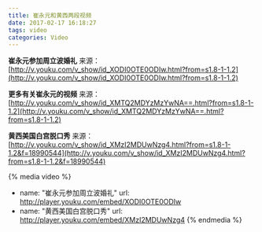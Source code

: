 ```yaml
---
title: 崔永元和黄西两段视频
date: 2017-02-17 16:18:27
tags: video
categories: Video
---
```

**崔永元参加周立波婚礼**
来源：[http://v.youku.com/v_show/id_XODI0OTE0ODIw.html?from=s1.8-1-1.2](http://v.youku.com/v_show/id_XODI0OTE0ODIw.html?from=s1.8-1-1.2)
<!--more-->

**更多有关崔永元的视频**
来源：[http://v.youku.com/v_show/id_XMTQ2MDYzMzYwNA==.html?from=s1.8-1-1.2](http://v.youku.com/v_show/id_XMTQ2MDYzMzYwNA==.html?from=s1.8-1-1.2)

**黄西美国白宫脱口秀**
来源：[http://v.youku.com/v_show/id_XMzI2MDUwNzg4.html?from=s1.8-1-1.2&f=18990544](http://v.youku.com/v_show/id_XMzI2MDUwNzg4.html?from=s1.8-1-1.2&f=18990544)

{% media video %}
- name: "崔永元参加周立波婚礼"
  url: http://player.youku.com/embed/XODI0OTE0ODIw
- name: "黄西美国白宫脱口秀"
  url: http://player.youku.com/embed/XMzI2MDUwNzg4
{% endmedia %}
